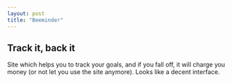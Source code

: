 ```yaml
---
layout: post
title: "Beeminder"
---
```

## Track it, back it

Site which helps you to track your goals, and if you fall off, it will charge you money (or not let you use the site anymore). Looks like a decent interface.
